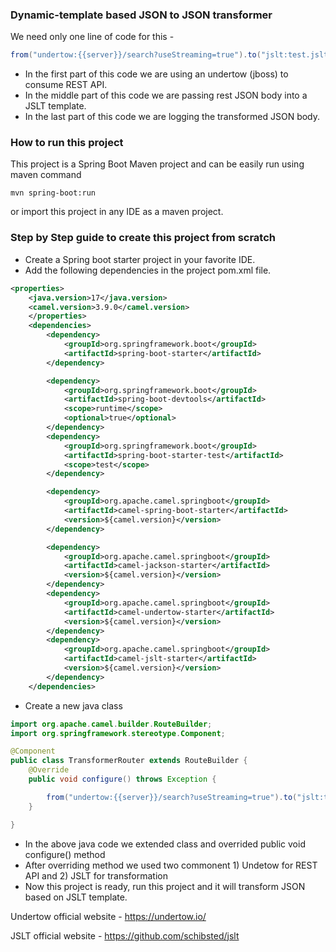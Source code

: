 ### Dynamic-template based JSON to JSON transformer

We need only one line of code for this -

```java
from("undertow:{{server}}/search?useStreaming=true").to("jslt:test.jslt").log("${body}");
```


- In the first part of this code we are using an undertow (jboss) to consume REST API.
- In the middle part of this code we are passing rest JSON body into a JSLT template. 
- In the last part of this code we are logging the transformed JSON body.

### How to run this project 

This project is a Spring Boot Maven project and can be easily run using maven command

```
mvn spring-boot:run
```

or import this project in any IDE as a maven project.

### Step by Step guide to create this project from scratch

- Create a Spring boot starter project in your favorite IDE.
- Add the following dependencies in the project pom.xml file. 

```xml
<properties>
    <java.version>17</java.version>
	<camel.version>3.9.0</camel.version>
	</properties>
	<dependencies>
		<dependency>
			<groupId>org.springframework.boot</groupId>
			<artifactId>spring-boot-starter</artifactId>
		</dependency>

		<dependency>
			<groupId>org.springframework.boot</groupId>
			<artifactId>spring-boot-devtools</artifactId>
			<scope>runtime</scope>
			<optional>true</optional>
		</dependency>
		<dependency>
			<groupId>org.springframework.boot</groupId>
			<artifactId>spring-boot-starter-test</artifactId>
			<scope>test</scope>
		</dependency>

		<dependency>
			<groupId>org.apache.camel.springboot</groupId>
			<artifactId>camel-spring-boot-starter</artifactId>
			<version>${camel.version}</version>
		</dependency>

		<dependency>
			<groupId>org.apache.camel.springboot</groupId>
			<artifactId>camel-jackson-starter</artifactId>
			<version>${camel.version}</version>
		</dependency>
		<dependency>
			<groupId>org.apache.camel.springboot</groupId>
			<artifactId>camel-undertow-starter</artifactId>
			<version>${camel.version}</version>
		</dependency>
		<dependency>
			<groupId>org.apache.camel.springboot</groupId>
			<artifactId>camel-jslt-starter</artifactId>
			<version>${camel.version}</version>
		</dependency>
	</dependencies>
  ```
- Create a new java class 

```java
import org.apache.camel.builder.RouteBuilder;
import org.springframework.stereotype.Component;

@Component
public class TransformerRouter extends RouteBuilder {
	@Override
	public void configure() throws Exception {

		from("undertow:{{server}}/search?useStreaming=true").to("jslt:test.jslt").log("${body}");
	}

}

```
- In the above java code we extended class and overrided public void configure() method
- After overriding method we used two commonent 1) Undetow for REST API and 2) JSLT for transformation
- Now this project is ready, run this project and it will transform JSON based on JSLT template.

Undertow official website - https://undertow.io/

JSLT official website - https://github.com/schibsted/jslt

